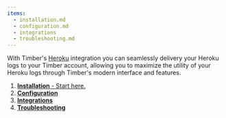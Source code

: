 ```yaml
---
items:
  - installation.md
  - configuration.md
  - integrations
  - troubleshooting.md
---
```

With Timber's [Heroku](http://heroku.com) integration you can seamlessly delivery your Heroku logs to your Timber account, allowing you to maximize the utility of your Heroku logs through Timber's modern interface and features.

1. [**Installation** - Start here.](installation)
2. [**Configuration**](configuration)
3. [**Integrations**](integrations)
4. [**Troubleshooting**](troubleshooting)
